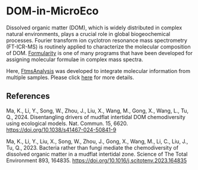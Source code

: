# DOM-in-MicroEco

Dissolved organic matter (DOM), which is widely distributed in complex natural environments, plays a crucial role in global biogeochemical processes. Fourier transform ion cyclotron resonance mass spectrometry (FT-ICR-MS) is routinely applied to characterize the molecular composition of DOM. [Formularity](https://pnnl-comp-mass-spec.github.io/Formularity/) is one of many programs that have been developed for assigning molecular formulae in complex mass spectra.

Here, [FtmsAnalysis](https://github.com/KaiMa-endeavour/DOM-in-MicroEco/releases/tag/FtmsAnalysis) was developed to integrate molecular information from multiple samples. Please click [here](https://github.com/KaiMa-endeavour/DOM-in-MicroEco/wiki) for more details.

## References

Ma, K., Li, Y., Song, W., Zhou, J., Liu, X., Wang, M., Gong, X., Wang, L., Tu, Q., 2024. Disentangling drivers of mudflat intertidal DOM chemodiversity using ecological models. Nat. Commun. 15, 6620. https://doi.org/10.1038/s41467-024-50841-9

Ma, K., Li, Y., Liu, X., Song, W., Zhou, J., Gong, X., Wang, M., Li, C., Liu, J., Tu, Q., 2023. Bacteria rather than fungi mediate the chemodiversity of dissolved organic matter in a mudflat intertidal zone. Science of The Total Environment 893, 164835. https://doi.org/10.1016/j.scitotenv.2023.164835

